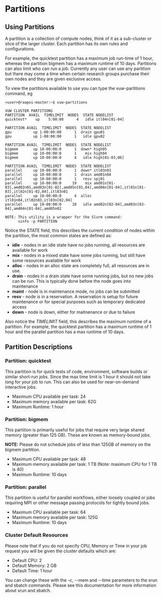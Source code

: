# Partitions
## Using Partitions

A partition is a collection of compute nodes, think of it as a sub-cluster or
slice of the larger cluster.  Each partition has its own rules and
configurations.  

For example, the quicktest partition has a maximum job run-time of 1 hour, whereas the partition
bigmem has a maximum runtime of 10 days.  Partitions can also
limit who can run a job.  Currently any user can use any partition but there
may come a time when certain research groups purchase their own nodes and they are
given exclusive access.

To view the partitions available to use you can type the vuw-partitions
command, eg

```
<user>@raapoi-master:~$ vuw-partitions 

VUW CLUSTER PARTITIONS
PARTITION  AVAIL  TIMELIMIT  NODES  STATE NODELIST
quicktest*    up    5:00:00      4   idle itl04n[01-04]

PARTITION AVAIL  TIMELIMIT  NODES  STATE NODELIST
gpu          up 1-00:00:00      1  drain gpu01
gpu          up 1-00:00:00      1   idle gpu02

PARTITION AVAIL  TIMELIMIT  NODES  STATE NODELIST
bigmem       up 10-00:00:0      1  down* high05
bigmem       up 10-00:00:0      1    mix high04
bigmem       up 10-00:00:0      4   idle high[01-03,06]

PARTITION AVAIL  TIMELIMIT  NODES  STATE NODELIST
parallel     up 10-00:00:0      1  down* itl03n03
parallel     up 10-00:00:0      1  drain amd01n04
parallel     up 10-00:00:0      1   resv spj01
parallel     up 10-00:00:0     19    mix amd01n[01-03],amd02n01,amd03n[01-02],amd05n[01,04],amd06n[01-04],itl01n[01-03],itl02n[01-02,04],itl03n01
parallel     up 10-00:00:0      4  alloc itl01n04,itl02n03,itl03n[02,04]
parallel     up 10-00:00:0     10   idle amd02n[02-04],amd03n[03-04],amd04n[01-04],amd05n02

NOTE: This utility is a wrapper for the Slurm command:
      sinfo -p PARTITION

```      

Notice the STATE field, this describes the current condition of nodes within the
partition, the most common states are defined as:

* __idle__ - nodes in an idle state have no jobs running, all resources are available
for work
* __mix__ - nodes in a mixed state have some jobs running, but still have some
resources available for work
* __alloc__ - nodes in an alloc state are completely full, all resources are in use.
* __drain__ - nodes in a drain state have some running jobs, but no new jobs can be
run.  This is typically done before the node goes into maintenance
* __maint__ - node is in maintenance mode, no jobs can be submitted
* __resv__ - node is in a reservation.  A reservation is setup for future maintenance
or for special purposes such as temporary dedicated access
* __down__ - node is down, either for maitnenance or due to failure

Also notice the _TIMELIMIT_ field, this describes the maximum runtime of a
partition.  For example, the quicktest partition has a maximum runtime of 1
hour and the parallel partition has a max runtime of 10 days.

## Partition Descriptions

### Partition: quicktest

This partition is for quick tests of code, environment, software builds or
similar short-run jobs.  Since the max time limit is 1 hour it should not take
long for your job to run.  This can also be used for near-on-demand interactive
jobs.

* Maximum CPU available per task: 24
* Maximum memory available per task: 62G
* Maximum Runtime: 1 hour

<!--- ### Partition: gpu

This partition is for those jobs that require GPUs or those software that work with the CUDA platform and API (tensorflow, pytorch, MATLAB, etc)

* GPU nodes available: 2
* GPUs available per node: 3
* Maximum CPU available per task: 32
* Maximum memory available per task: 92G
* Maximum Runtime: 24 hours

_Note_:  To request GPU add the parameter, `--gres=gpu:X`  Where X is the number of GPUs required, typically 1:  `--gres=gpu:1` --->

### Partition: bigmem

This partition is primarily useful for jobs that require very large shared
memory (greater than 125 GB).  These are known as memory-bound jobs.

__NOTE:__ Please do not schedule jobs of less than 125GB of memory on the bigmem partition.

* Maximum CPU available per task: 48
* Maximum memory available per task: 1 TB (Note: maximum CPU for 1 TB is 40)
* Maximum Runtime: 10 days

### Partition: parallel

This partition is useful for parallel workflows, either loosely coupled or jobs
requiring MPI or other message passing protocols for tightly bound jobs.

* Maximum CPU available per task: 64
* Maximum memory available per task: 125G
* Maximum Runtime: 10 days

### Cluster Default Resources

Please note that if you do not specify CPU, Memory or Time in your job request
you will be given the cluster defaults which are:

* Default CPU: 2
* Default Memory: 2 GB
* Default Time: 1 hour

You can change these with the -c, --mem and --time parameters to the srun and sbatch commands.  Please see this documentation for more information about srun and sbatch.
